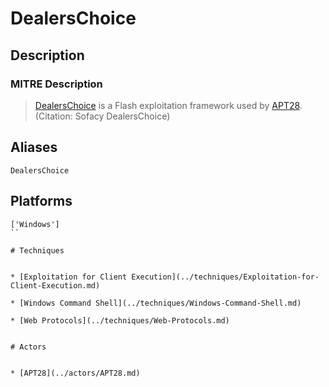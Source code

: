 
# DealersChoice

## Description

### MITRE Description

> [DealersChoice](https://attack.mitre.org/software/S0243) is a Flash exploitation framework used by [APT28](https://attack.mitre.org/groups/G0007). (Citation: Sofacy DealersChoice)

## Aliases

```
DealersChoice
```

## Platforms

```
['Windows']
``

# Techniques


* [Exploitation for Client Execution](../techniques/Exploitation-for-Client-Execution.md)

* [Windows Command Shell](../techniques/Windows-Command-Shell.md)
    
* [Web Protocols](../techniques/Web-Protocols.md)
    

# Actors


* [APT28](../actors/APT28.md)

